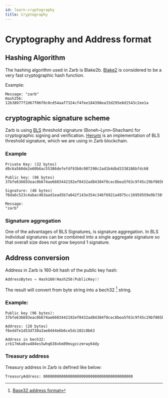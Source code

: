 ```yaml
---
id: learn-cryptography
title: Cryptography
---
```


# Cryptography and Address format

## Hashing Algorithm

The hashing algorithm used in Zarb is Blake2b. [Blake2](https://www.blake2.net/) is considered to be
a very fast cryptographic hash function.

Example:

```
Message: "zarb"
Hash256: 12b38977f2d67f06f0c0cd54aaf7324cf4fee184398ea33d295e8d1543c2ee1a
```

## cryptographic signature scheme

Zarb is using [BLS](https://en.wikipedia.org/wiki/BLS_digital_signature) threshold signature
(Boneh–Lynn–Shacham) for cryptographic signing and verification.
[Herumi](https://github.com/herumi/bls) is an implementation of BLS threshold signature, which we
are using in Zarb blockchain.

### Example

```
Private Key: (32 bytes)
d0c6a560de2e60b6ac55386defefdf93b0c907290c2ad1b4dbd3338186bfdc68

Public key: (96 bytes)
37bfe636693eac0b674ae6603442192ef0432ad84384f0cec8bea5f63c9f45c29bf085b8b9b7f069ae873ccefe61a50a59ad3fefd729af5d63e9cb2325a8f064ab2514b3f846dbfded53234800603a9e752422ad48b99f835bcd95df945aac93

Signature: (48 bytes)
76da6c523c4abac463aad1ead5b7a042f143e354c346f6921a4975cc16959559e9b738fa197ab4df123f580a553b1596

Message:
"zarb"
```

### Signature aggregation

One of the advantages of BLS Signatures, is signature aggregation. In BLS individual signatures can
be combined into a single aggregate signature so that overall size does not grow beyond 1 signature.

## Address conversion

Address in Zarb is 160-bit hash of the public key hash:

```go
AddressBytes = Hash160(Hash256(PublicKey))
```

The result will convert from byte string into a bech32 [^first] string.

### Example:

```
Public key (96 bytes):
37bfe636693eac0b674ae6603442192ef0432ad84384f0cec8bea5f63c9f45c29bf085b8b9b7f069ae873ccefe61a50a59ad3fefd729af5d63e9cb2325a8f064ab2514b3f846dbfded53234800603a9e752422ad48b99f835bcd95df945aac93

Address: (20 bytes)
f6edd7e1d53d730a3ae0d44e6b6ce5dc102c0b63

Address in bech32:
zrb17mka0cw484es5whq638xkm89msgzczmrwy64dy
```

### Treasury address

Treasury address in Zarb is defined like below:

```
TreasuryAddress: 0000000000000000000000000000000000000000
```

[^first]: [Base32 address format](https://github.com/bitcoin/bips/blob/master/bip-0173.mediawiki)
